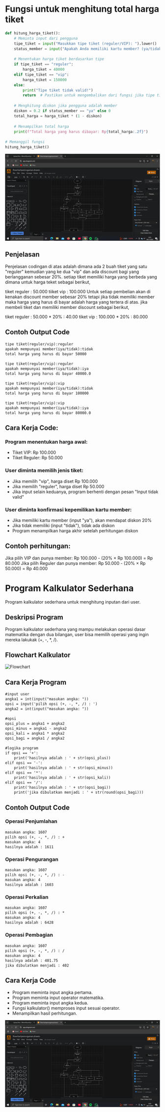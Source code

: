 
# Fungsi untuk menghitung total harga tiket
```python
def hitung_harga_tiket():
    # Meminta input dari pengguna
    tipe_tiket = input("Masukkan tipe tiket (reguler/VIP): ").lower()
    status_member = input("Apakah Anda memiliki kartu member? (ya/tidak): ").lower()

    # Menentukan harga tiket berdasarkan tipe
    if tipe_tiket == "reguler":
        harga_tiket = 40000
    elif tipe_tiket == "vip":
        harga_tiket = 150000
    else:
        print("Tipe tiket tidak valid!")
        return  # Pastikan untuk mengembalikan dari fungsi jika tipe tidak valid
    
    # Menghitung diskon jika pengguna adalah member
    diskon = 0.2 if status_member == "ya" else 0
    total_harga = harga_tiket * (1 - diskon)

    # Menampilkan total harga
    print(f"Total harga yang harus dibayar: Rp{total_harga:.2f}")

# Memanggil fungsi
hitung_harga_tiket()
```

![Flowchart](flowchart.png)


## Penjelasan 
Penjelasan codingan di atas adalah dimana ada 2 buah tiket yang satu "reguler" kemudian yang ke dua "vip" dan ada discount bagi yang berlangganan sebesar 20%. setiap tiket memiliki harga yang berbeda yang dimana untuk harga teket sebagai berikut,

tiket reguler : 50.000
tiiket vip : 100.000
Untuk setiap pembelian akan di kenakan discount member sebesar 20% tetapi jika tidak memiliki member maka harga yang harus di bayar adalah harga yang tertera di atas. jika membeli tiket dan memiliki member discount sebagai berikut,

tiket reguler : 50.000 * 20%
              : 40.00
tiket vip     : 100.000 * 20%
              : 80.000

## Contoh Output Code
````
tipe tiket(reguler/vip):reguler
apakah mempunyai member(iya/tidak):tidak
total harga yang harus di bayar 50000

tipe tiket(reguler/vip):reguler
apakah mempunyai member(iya/tidak):iya
total harga yang harus di bayar 40000.0

tipe tiket(reguler/vip):vip
apakah mempunyai member(iya/tidak):tidak
total harga yang harus di bayar 100000

tipe tiket(reguler/vip):vip
apakah mempunyai member(iya/tidak):iya
total harga yang harus di bayar 80000.0
````

## Cara Kerja Code:

### Program menentukan harga awal:
- Tiket VIP: Rp 100.000
- Tiket Reguler: Rp 50.000
  
### User diminta memilih jenis tiket:
- Jika memilih "vip", harga diset Rp 100.000
- Jika memilih "reguler", harga diset Rp 50.000
- Jika input selain keduanya, program berhenti dengan pesan "Input tidak valid"

### User diminta konfirmasi kepemilikan kartu member:
- Jika memiliki kartu member (input "ya"), akan mendapat diskon 20%
- Jika tidak memiliki (input "tidak"), tidak ada diskon
- Program menampilkan harga akhir setelah perhitungan diskon


## Contoh perhitungan:
Jika pilih VIP dan punya member: Rp 100.000 - (20% × Rp 100.000) = Rp 80.000
Jika pilih Reguler dan punya member: Rp 50.000 - (20% × Rp 50.000) = Rp 40.000


# Program Kalkulator Sederhana
Program kalkulator sederhana untuk menghitung inputan dari user.

## Deskripsi Program
Program kalkulator sederhana yang mampu melakukan operasi dasar matematika dengan dua bilangan, user bisa memilih operasi yang ingin mereka lakukak (+, -, *, /).

## Flowchart Kalkulator

![Flowchart](Diagram_Kalkulator.png)


## Cara Kerja Program

````
#input user
angka1 = int(input("masukan angka: "))
opsi = input('pilih opsi (+, -, *, /) : ')
angka2 = int(input("masukan angka: "))

#opsi
opsi_plus = angka1 + angka2
opsi_minus = angka1 - angka2
opsi_kali = angka1 * angka2
opsi_bagi = angka1 / angka2

#logika program
if opsi == '+':
    print('hasilnya adalah : ' + str(opsi_plus))
elif opsi == '-':
    print('hasilnya adalah : ' + str(opsi_minus))
elif opsi == '*':
    print('hasilnya adalah : ' + str(opsi_kali))
elif opsi == '/':
    print('hasilnya adalah : ' + str(opsi_bagi))
    print('jika dibulatkan menjadi : ' + str(round(opsi_bagi)))
````

## Contoh Output Code

### Operasi Penjumlahan
````
masukan angka: 1607  
pilih opsi (+, -, *, /) : +
masukan angka: 4
hasilnya adalah : 1611
````

### Operasi Pengurangan
````
masukan angka: 1607
pilih opsi (+, -, *, /) : -
masukan angka: 4
hasilnya adalah : 1603
````

### Operasi Perkalian
````
masukan angka: 1607
pilih opsi (+, -, *, /) : *   
masukan angka: 4
hasilnya adalah : 6428
````

### Operasi Pembagian
````
masukan angka: 1607
pilih opsi (+, -, *, /) : /
masukan angka: 4
hasilnya adalah : 401.75
jika dibulatkan menjadi : 402
````

## Cara Kerja Code

- Program meminta input angka pertama.
- Program meminta input operator matematika.
- Program meminta input angka kedua.
- Fungsi kalkulator() memproses input sesuai operator.
- Menampilkan hasil perhitungan.

![Flowchart](flowchartkalkulator.png)
